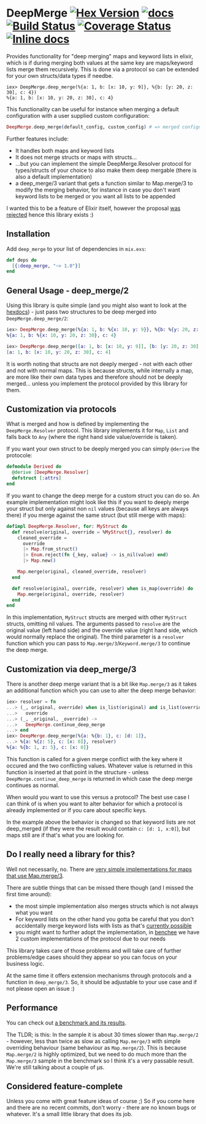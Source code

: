 # DeepMerge [![Hex Version](https://img.shields.io/hexpm/v/deep_merge.svg)](https://hex.pm/packages/deep_merge) [![docs](https://img.shields.io/badge/docs-hexpm-blue.svg)](https://hexdocs.pm/deep_merge/) [![Build Status](https://travis-ci.org/PragTob/deep_merge.svg?branch=master)](https://travis-ci.org/PragTob/deep_merge) [![Coverage Status](https://coveralls.io/repos/github/PragTob/deep_merge/badge.svg?branch=master)](https://coveralls.io/github/PragTob/deep_merge?branch=master) [![Inline docs](http://inch-ci.org/github/PragTob/deep_merge.svg?branch=master)](http://inch-ci.org/github/PragTob/deep_merge)

Provides functionality for "deep merging" maps and keyword lists in elixir, which is if during merging both values at the same key are maps/keyword lists merge them recursively. This is done via a protocol so can be extended for your own structs/data types if needbe.

```
iex> DeepMerge.deep_merge(%{a: 1, b: [x: 10, y: 9]}, %{b: [y: 20, z: 30], c: 4})
%{a: 1, b: [x: 10, y: 20, z: 30], c: 4}
```

This functionality can be useful for instance when merging a default configuration with a user supplied custom configuration:

```elixir
DeepMerge.deep_merge(default_config, custom_config) # => merged configuration
```

Further features include:

* It handles both maps and keyword lists
* It does not merge structs or maps with structs…
* …but you can implement the simple DeepMerge.Resolver protocol for types/structs of your choice to also make them deep mergable (there is also a default implementation)
* a deep_merge/3 variant that gets a function similar to Map.merge/3 to modify the merging behavior, for instance in case you don't want keyword lists to be merged or you want all lists to be appended

I wanted this to be a feature of Elixir itself, however the proposal [was rejected](https://github.com/elixir-lang/elixir/pull/5339) hence this library exists :)

## Installation

Add `deep_merge` to your list of dependencies in `mix.exs`:

  ```elixir
  def deps do
    [{:deep_merge, "~> 1.0"}]
  end
  ```

## General Usage - deep_merge/2

Using this library is quite simple (and you might also want to look at the [hexdocs](https://hexdocs.pm/deep_merge/api-reference.html)) - just pass two structures to be deep merged into `DeepMerge.deep_merge/2`:

```elixir
iex> DeepMerge.deep_merge(%{a: 1, b: %{x: 10, y: 9}}, %{b: %{y: 20, z: 30}, c: 4})
%{a: 1, b: %{x: 10, y: 20, z: 30}, c: 4}

iex> DeepMerge.deep_merge([a: 1, b: [x: 10, y: 9]], [b: [y: 20, z: 30], c: 4])
[a: 1, b: [x: 10, y: 20, z: 30], c: 4]
```

It is worth noting that structs are not deeply merged - not with each other and not with normal maps. This is because structs, while internally a map, are more like their own data types and therefore should not be deeply merged... unless you implement the protocol provided by this library for them.

## Customization via protocols

What is merged and how is defined by implementing the `DeepMerge.Resolver` protocol. This library implements it for `Map`, `List` and falls back to `Any` (where the right hand side value/override is taken).

If you want your own struct to be deeply merged you can simply `@derive` the protocole:

```elixir
defmodule Derived do
  @derive [DeepMerge.Resolver]
  defstruct [:attrs]
end
```


If you want to change the deep merge for a custom struct you can do so. An example implementation might look like this if you want to deeply merge your struct but only against non `nil` values (because all keys are always there) if you merge against the same struct (but still merge with maps):

```elixir
defimpl DeepMerge.Resolver, for: MyStruct do
  def resolve(original, override = %MyStruct{}, resolver) do
    cleaned_override =
      override
      |> Map.from_struct()
      |> Enum.reject(fn {_key, value} -> is_nil(value) end)
      |> Map.new()

    Map.merge(original, cleaned_override, resolver)
  end

  def resolve(original, override, resolver) when is_map(override) do
    Map.merge(original, override, resolver)
  end
end
```

In this implementation, `MyStruct` structs are merged with other `MyStruct` structs, omitting nil values. The arguments passed to `resolve` are the original value (left hand side) and the override value (right hand side, which would normally replace the original). The third parameter is a `resolver` function which you can pass to `Map.merge/3`/`Keyword.merge/3` to continue the deep merge.

## Customization via deep_merge/3

There is another deep merge variant that is a bit like `Map.merge/3` as it takes an additional function which you can use to alter the deep merge behavior:

```elixir
iex> resolver = fn
...> (_, original, override) when is_list(original) and is_list(override) ->
...>   override
...> (_, _original, _override) ->
...>   DeepMerge.continue_deep_merge
...> end
iex> DeepMerge.deep_merge(%{a: %{b: 1}, c: [d: 1]},
...> %{a: %{z: 5}, c: [x: 0]}, resolver)
%{a: %{b: 1, z: 5}, c: [x: 0]}
```

This function is called for a given merge conflict with the key where it occured and the two conflicting values. Whatever value is returned in this function is inserted at that point in the structure - unless `DeepMerge.continue_deep_merge` is returned in which case the deep merge continues as normal.

When would you want to use this versus a protocol? The best use case I can think of is when you want to alter behavior for which a protocol is already implemented or if you care about specific keys.

In the example above the behavior is changed so that keyword lists are not deep_merged (if they were the result would contain `c: [d: 1, x:0]`), but maps still are if that's what you are looking for.

## Do I really need a library for this?

Well not necessarily, no. There are [very simple implementations for maps that use Map.merge/3](http://stackoverflow.com/a/38865647).

There are subtle things that can be missed there though (and I missed the first time around):

* the most simple implementation also merges structs which is not always what you want
* For keyword lists on the other hand you gotta be careful that you don't accidentally merge keyword lists with lists as that's [currently possible](https://github.com/elixir-lang/elixir/issues/5395)
* you might want to further adopt the implementation, in [benchee](https://github.com/bencheeorg/benchee) we have 2 custom implementations of the protocol due to our needs

This library takes care of those problems and will take care of further problems/edge cases should they appear so you can focus on your business logic.

At the same time it offers extension mechanisms through protocols and a function in `deep_merge/3`. So, it should be adjustable to your use case and if not please open an issue :)

## Performance

You can check out [a benchmark and its results](https://github.com/PragTob/deep_merge/blob/master/benches/bench/deep_merge.exs).

The TLDR; is this: In the sample it is about 30 times slower than `Map.merge/2` - however, less than twice as slow as calling `Map.merge/3` with simple overriding behaviour (same behaviour as `Map.merge/2`). This is because `Map.merge/2` is highly optimized, but we need to do much more than the `Map.merge/3` sample in the benchmark so I think it's a very passable result. We're still talking about a couple of μs.

## Considered feature-complete

Unless you come with great feature ideas of course ;) So if you come here and there are no recent commits, don't worry - there are no known bugs or whatever. It's a small little library that does its job.